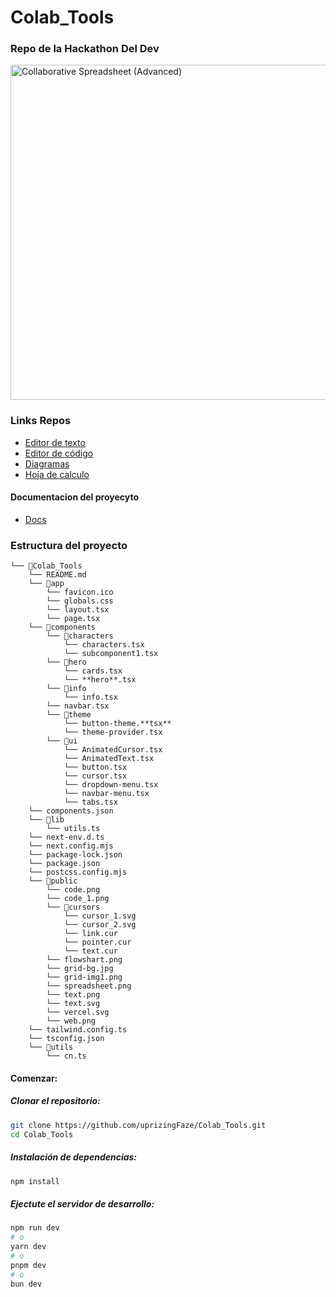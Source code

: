 # Colab_Tools
### Repo de la Hackathon Del Dev

<img src="https://www.colabtools.online/web.png" width="536" alt="Collaborative Spreadsheet (Advanced)" />

### Links Repos
- [Editor de texto](https://github.com/uprizingFaze/text-colab_tools)
- [Editor de código](https://github.com/uprizingFaze/code-colab_tools)
- [Diagramas](https://github.com/uprizingFaze/flowchart-colab_tools)
- [Hoja de calculo](https://github.com/uprizingFaze/spreadsheet-colab_tools)


#### Documentacion del proyecyto
- [Docs](https://docs.colabtools.online/)


### Estructura del proyecto

```
└── 📁Colab_Tools
    └── README.md
    └── 📁app
        └── favicon.ico
        └── globals.css
        └── layout.tsx
        └── page.tsx
    └── 📁components
        └── 📁characters
            └── characters.tsx
            └── subcomponent1.tsx
        └── 📁hero
            └── cards.tsx
            └── **hero**.tsx
        └── 📁info
            └── info.tsx
        └── navbar.tsx
        └── 📁theme
            └── button-theme.**tsx**
            └── theme-provider.tsx
        └── 📁ui
            └── AnimatedCursor.tsx
            └── AnimatedText.tsx
            └── button.tsx
            └── cursor.tsx
            └── dropdown-menu.tsx
            └── navbar-menu.tsx
            └── tabs.tsx
    └── components.json
    └── 📁lib
        └── utils.ts
    └── next-env.d.ts
    └── next.config.mjs
    └── package-lock.json
    └── package.json
    └── postcss.config.mjs
    └── 📁public
        └── code.png
        └── code_1.png
        └── 📁cursors
            └── cursor_1.svg
            └── cursor_2.svg
            └── link.cur
            └── pointer.cur
            └── text.cur
        └── flowshart.png
        └── grid-bg.jpg
        └── grid-img1.png
        └── spreadsheet.png
        └── text.png
        └── text.svg
        └── vercel.svg
        └── web.png
    └── tailwind.config.ts
    └── tsconfig.json
    └── 📁utils
        └── cn.ts
```

#### Comenzar:

#####  Clonar el repositorio:

```bash
git clone https://github.com/uprizingFaze/Colab_Tools.git
cd Colab_Tools
```

#####  Instalación de dependencias:


```bash
npm install
```

##### Ejectute el servidor de desarrollo:


```bash
npm run dev
# o
yarn dev
# o
pnpm dev
# o
bun dev
```
